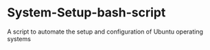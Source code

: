 # System-Setup-bash-script
A script to automate the setup and configuration of Ubuntu operating systems
